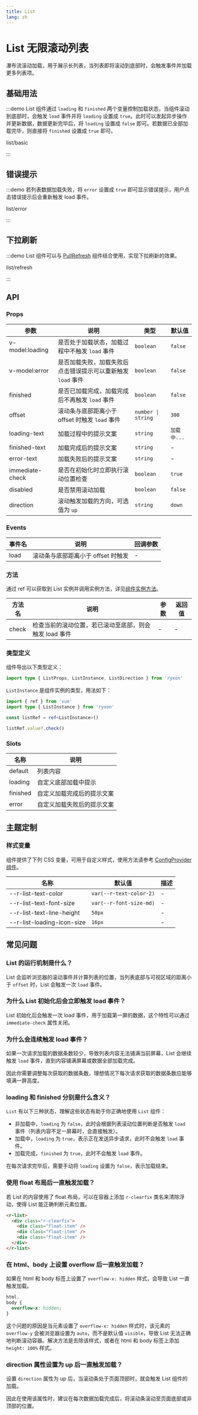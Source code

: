 ```yaml
---
title: List
lang: zh
---
```


# List 无限滚动列表

瀑布流滚动加载，用于展示长列表，当列表即将滚动到底部时，会触发事件并加载更多列表项。

## 基础用法

:::demo List 组件通过 `loading` 和 `finished` 两个变量控制加载状态，当组件滚动到底部时，会触发 `load` 事件并将 `loading` 设置成 `true`。此时可以发起异步操作并更新数据，数据更新完毕后，将 `loading` 设置成 `false` 即可。若数据已全部加载完毕，则直接将 `finished` 设置成 `true` 即可。

list/basic

:::

## 错误提示

:::demo 若列表数据加载失败，将 `error` 设置成 `true` 即可显示错误提示，用户点击错误提示后会重新触发 load 事件。

list/error

:::

## 下拉刷新

:::demo List 组件可以与 [PullRefresh](/zh/component/pull-refresh.html) 组件结合使用，实现下拉刷新的效果。

list/refresh

:::

## API

### Props

| 参数 | 说明 | 类型 | 默认值 |
| --- | --- | --- | --- |
| v-model:loading | 是否处于加载状态，加载过程中不触发 `load` 事件 | `boolean` | `false` |
| v-model:error | 是否加载失败，加载失败后点击错误提示可以重新触发 `load` 事件 | `boolean` | `false` |
| finished | 是否已加载完成，加载完成后不再触发 `load` 事件 | `boolean` | `false` |
| offset | 滚动条与底部距离小于 offset 时触发 `load` 事件 | `number \| string` | `300` |
| loading-text | 加载过程中的提示文案 | `string` | `加载中...` |
| finished-text | 加载完成后的提示文案 | `string` | - |
| error-text | 加载失败后的提示文案 | `string` | - |
| immediate-check | 是否在初始化时立即执行滚动位置检查 | `boolean` | `true` |
| disabled | 是否禁用滚动加载 | `boolean` | `false` |
| direction | 滚动触发加载的方向，可选值为 `up` | `string` | `down` |

### Events

| 事件名 | 说明                               | 回调参数 |
| ------ | ---------------------------------- | -------- |
| load   | 滚动条与底部距离小于 offset 时触发 | -        |

### 方法

通过 ref 可以获取到 List 实例并调用实例方法，详见[组件实例方法](/zh/guide/advanced-usage.html#组件实例方法)。

| 方法名 | 说明 | 参数 | 返回值 |
| --- | --- | --- | --- |
| check | 检查当前的滚动位置，若已滚动至底部，则会触发 load 事件 | - | - |

### 类型定义

组件导出以下类型定义：

```ts
import type { ListProps, ListInstance, ListDirection } from 'ryxon'
```

`ListInstance` 是组件实例的类型，用法如下：

```ts
import { ref } from 'vue'
import type { ListInstance } from 'ryxon'

const listRef = ref<ListInstance>()

listRef.value?.check()
```

### Slots

| 名称     | 说明                       |
| -------- | -------------------------- |
| default  | 列表内容                   |
| loading  | 自定义底部加载中提示       |
| finished | 自定义加载完成后的提示文案 |
| error    | 自定义加载失败后的提示文案 |

## 主题定制

### 样式变量

组件提供了下列 CSS 变量，可用于自定义样式，使用方法请参考 [ConfigProvider 组件](/zh/component/config-provider.html)。

| 名称                       | 默认值                  | 描述 |
| -------------------------- | ----------------------- | ---- |
| --r-list-text-color        | `var(--r-text-color-2)` | -    |
| --r-list-text-font-size    | `var(--r-font-size-md)` | -    |
| --r-list-text-line-height  | `50px`                  | -    |
| --r-list-loading-icon-size | `16px`                  | -    |

## 常见问题

### List 的运行机制是什么？

List 会监听浏览器的滚动事件并计算列表的位置，当列表底部与可视区域的距离小于 `offset` 时，List 会触发一次 `load` 事件。

### 为什么 List 初始化后会立即触发 load 事件？

List 初始化后会触发一次 load 事件，用于加载第一屏的数据，这个特性可以通过 `immediate-check` 属性关闭。

### 为什么会连续触发 load 事件？

如果一次请求加载的数据条数较少，导致列表内容无法铺满当前屏幕，List 会继续触发 `load` 事件，直到内容铺满屏幕或数据全部加载完成。

因此你需要调整每次获取的数据条数，理想情况下每次请求获取的数据条数应能够填满一屏高度。

### loading 和 finished 分别是什么含义？

`List` 有以下三种状态，理解这些状态有助于你正确地使用 `List` 组件：

- 非加载中，`loading` 为 `false`，此时会根据列表滚动位置判断是否触发 `load` 事件（列表内容不足一屏幕时，会直接触发）。
- 加载中，`loading` 为 `true`，表示正在发送异步请求，此时不会触发 `load` 事件。
- 加载完成，`finished` 为 `true`，此时不会触发 `load` 事件。

在每次请求完毕后，需要手动将 `loading` 设置为 `false`，表示加载结束。

### 使用 float 布局后一直触发加载？

若 List 的内容使用了 float 布局，可以在容器上添加 `r-clearfix` 类名来清除浮动，使得 List 能正确判断元素位置。

```html
<r-list>
  <div class="r-clearfix">
    <div class="float-item" />
    <div class="float-item" />
    <div class="float-item" />
  </div>
</r-list>
```

### 在 html、body 上设置 overflow 后一直触发加载？

如果在 html 和 body 标签上设置了 `overflow-x: hidden` 样式，会导致 List 一直触发加载。

```css
html,
body {
  overflow-x: hidden;
}
```

这个问题的原因是当元素设置了 `overflow-x: hidden` 样式时，该元素的 `overflow-y` 会被浏览器设置为 `auto`，而不是默认值 `visible`，导致 List 无法正确地判断滚动容器。解决方法是去除该样式，或者在 html 和 body 标签上添加 `height: 100%` 样式。

### direction 属性设置为 up 后一直触发加载？

设置 `direction` 属性为 up 后，当滚动条处于页面顶部时，就会触发 List 组件的加载。

因此在使用该属性时，建议在每次数据加载完成后，将滚动条滚动至页面底部或非顶部的位置。
